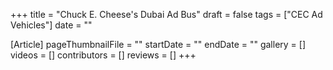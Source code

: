+++
title = "Chuck E. Cheese's Dubai Ad Bus"
draft = false
tags = ["CEC Ad Vehicles"]
date = ""

[Article]
pageThumbnailFile = ""
startDate = ""
endDate = ""
gallery = []
videos = []
contributors = []
reviews = []
+++